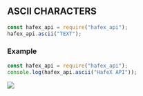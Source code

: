 ## ASCII CHARACTERS

```js
const hafex_api = require("hafex_api");
hafex_api.ascii("TEXT");
```

### Example
```js
const hafex_api = require("hafex_api");
console.log(hafex_api.ascii("HafeX API"));
```

<img src="https://media.discordapp.net/attachments/1131228318126055434/1131228368625475644/image.png?width=379&height=104">